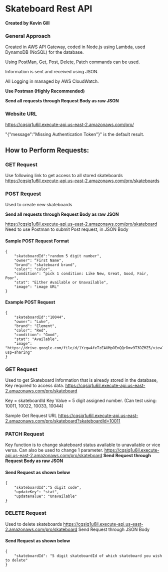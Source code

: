 # Skateboard Rest API
#### Created by Kevin Gill

### General Approach
Created in AWS API Gateway, coded in Node.js using Lambda, used DynamoDB (NoSQL) for the database.

Using PostMan, Get, Post, Delete, Patch commands can be used. 

Information is sent and received using JSON.

All Logging in managed by AWS CloudWatch.


**Use Postman (Highly Recommended)**

**Send all requests through Request Body as raw JSON**

### Website URL
https://cqsiq1u6il.execute-api.us-east-2.amazonaws.com/pro/

"{"message":"Missing Authentication Token"}" is the default result.

## How to Perform Requests:

### GET Request
Use following link to get access to all stored skateboards
https://cqsiq1u6il.execute-api.us-east-2.amazonaws.com/pro/skateboards

### POST Request
Used to create new skateboards

**Send all requests through Request Body as raw JSON**

https://cqsiq1u6il.execute-api.us-east-2.amazonaws.com/pro/skateboard
Need to use Postman to submit Post request, in JSON Body

#### Sample POST Request Format
```
{
    "skateboardId":"random 5 digit number",
    "owner": “First Name",
    "brand": "skateboard brand",
    "color": "color",
    "condition": “pick 1 condition: Like New, Great, Good, Fair, Poor",
    "stat": "Either Available or Unavailable",
    "image": "image URL"
}        
```

#### Example POST Request
```
{
    "skateboardId":"10044",
    "owner": "Luke",
    "brand": "Element",
    "color": "Red",
    "condition": "Good",
    "stat": "Available",
    "image": "https://drive.google.com/file/d/1YzgwAfeTzEAUMpOEnQQrDmv9T3DZMZ5/view?usp=sharing"
}        
```
### GET Request
Used to get Skateboard Information that is already stored in the database, Key required to access data. 
https://cqsiq1u6il.execute-api.us-east-2.amazonaws.com/pro/skateboard

Key = skateboardId
Key Value = 5 digit assigned number. (Can test using: 10011, 10022, 10033, 10044)

Sample Get Request URL
https://cqsiq1u6il.execute-api.us-east-2.amazonaws.com/pro/skateboard?skateboardId=10011


### PATCH Request
Key function is to change skateboard status available to unavailable or vice versa. Can also be used to change 1 parameter.
https://cqsiq1u6il.execute-api.us-east-2.amazonaws.com/pro/skateboard
**Send Request through Request Body as raw JSON**


#### Send Request as shown below 
```
{
    "skateboardId":"5 digit code",
    "updateKey": "stat",
    "updateValue": "Unavailable"
}
```
### DELETE Request
Used to delete skateboards
https://cqsiq1u6il.execute-api.us-east-2.amazonaws.com/pro/skateboard
Send Request through JSON Body

#### Send Request as shown below 
```
{
    "skateboardId": "5 digit skateboardId of which skateboard you wish to delete"
}
```
